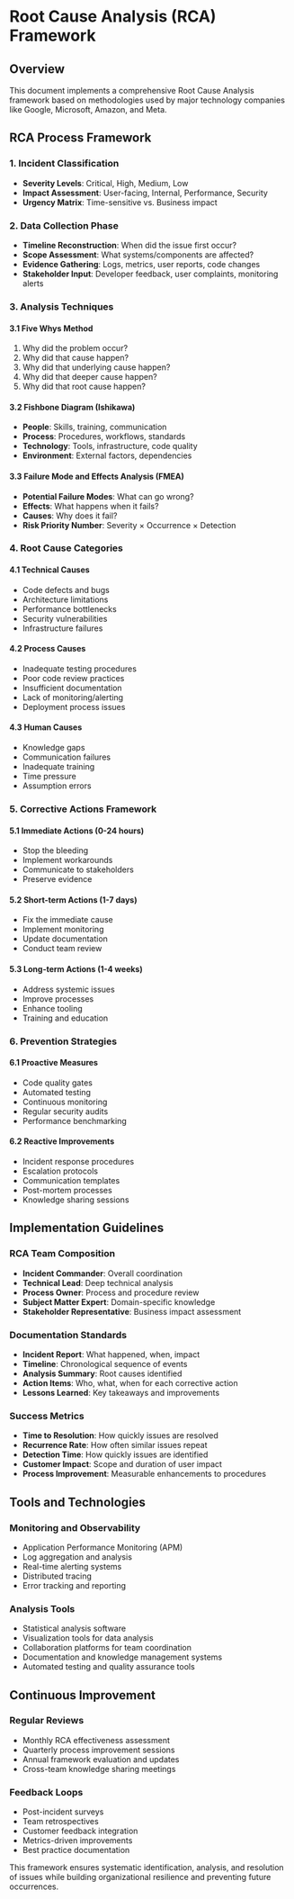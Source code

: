 # Root Cause Analysis (RCA) Framework

## Overview

This document implements a comprehensive Root Cause Analysis framework based on methodologies used by major technology companies like Google, Microsoft, Amazon, and Meta.

## RCA Process Framework

### 1. Incident Classification

- **Severity Levels**: Critical, High, Medium, Low
- **Impact Assessment**: User-facing, Internal, Performance, Security
- **Urgency Matrix**: Time-sensitive vs. Business impact

### 2. Data Collection Phase

- **Timeline Reconstruction**: When did the issue first occur?
- **Scope Assessment**: What systems/components are affected?
- **Evidence Gathering**: Logs, metrics, user reports, code changes
- **Stakeholder Input**: Developer feedback, user complaints, monitoring alerts

### 3. Analysis Techniques

#### 3.1 Five Whys Method

1. Why did the problem occur?
2. Why did that cause happen?
3. Why did that underlying cause happen?
4. Why did that deeper cause happen?
5. Why did that root cause happen?

#### 3.2 Fishbone Diagram (Ishikawa)

- **People**: Skills, training, communication
- **Process**: Procedures, workflows, standards
- **Technology**: Tools, infrastructure, code quality
- **Environment**: External factors, dependencies

#### 3.3 Failure Mode and Effects Analysis (FMEA)

- **Potential Failure Modes**: What can go wrong?
- **Effects**: What happens when it fails?
- **Causes**: Why does it fail?
- **Risk Priority Number**: Severity × Occurrence × Detection

### 4. Root Cause Categories

#### 4.1 Technical Causes

- Code defects and bugs
- Architecture limitations
- Performance bottlenecks
- Security vulnerabilities
- Infrastructure failures

#### 4.2 Process Causes

- Inadequate testing procedures
- Poor code review practices
- Insufficient documentation
- Lack of monitoring/alerting
- Deployment process issues

#### 4.3 Human Causes

- Knowledge gaps
- Communication failures
- Inadequate training
- Time pressure
- Assumption errors

### 5. Corrective Actions Framework

#### 5.1 Immediate Actions (0-24 hours)

- Stop the bleeding
- Implement workarounds
- Communicate to stakeholders
- Preserve evidence

#### 5.2 Short-term Actions (1-7 days)

- Fix the immediate cause
- Implement monitoring
- Update documentation
- Conduct team review

#### 5.3 Long-term Actions (1-4 weeks)

- Address systemic issues
- Improve processes
- Enhance tooling
- Training and education

### 6. Prevention Strategies

#### 6.1 Proactive Measures

- Code quality gates
- Automated testing
- Continuous monitoring
- Regular security audits
- Performance benchmarking

#### 6.2 Reactive Improvements

- Incident response procedures
- Escalation protocols
- Communication templates
- Post-mortem processes
- Knowledge sharing sessions

## Implementation Guidelines

### RCA Team Composition

- **Incident Commander**: Overall coordination
- **Technical Lead**: Deep technical analysis
- **Process Owner**: Process and procedure review
- **Subject Matter Expert**: Domain-specific knowledge
- **Stakeholder Representative**: Business impact assessment

### Documentation Standards

- **Incident Report**: What happened, when, impact
- **Timeline**: Chronological sequence of events
- **Analysis Summary**: Root causes identified
- **Action Items**: Who, what, when for each corrective action
- **Lessons Learned**: Key takeaways and improvements

### Success Metrics

- **Time to Resolution**: How quickly issues are resolved
- **Recurrence Rate**: How often similar issues repeat
- **Detection Time**: How quickly issues are identified
- **Customer Impact**: Scope and duration of user impact
- **Process Improvement**: Measurable enhancements to procedures

## Tools and Technologies

### Monitoring and Observability

- Application Performance Monitoring (APM)
- Log aggregation and analysis
- Real-time alerting systems
- Distributed tracing
- Error tracking and reporting

### Analysis Tools

- Statistical analysis software
- Visualization tools for data analysis
- Collaboration platforms for team coordination
- Documentation and knowledge management systems
- Automated testing and quality assurance tools

## Continuous Improvement

### Regular Reviews

- Monthly RCA effectiveness assessment
- Quarterly process improvement sessions
- Annual framework evaluation and updates
- Cross-team knowledge sharing meetings

### Feedback Loops

- Post-incident surveys
- Team retrospectives
- Customer feedback integration
- Metrics-driven improvements
- Best practice documentation

This framework ensures systematic identification, analysis, and resolution of issues while building organizational resilience and preventing future occurrences.
